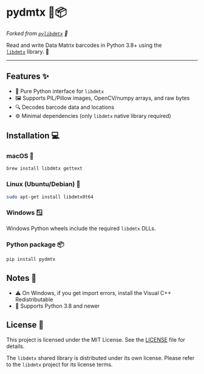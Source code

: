 # pydmtx 🐍📦

*Forked from [`pylibdmtx`](https://github.com/NaturalHistoryMuseum/pylibdmtx) 🔀*

Read and write Data Matrix barcodes in Python 3.8+ using the  
[`libdmtx`](http://libdmtx.sourceforge.net/) library. 🎯

---

## Features ✨

- 🐍 Pure Python interface for `libdmtx`  
- 🖼️ Supports PIL/Pillow images, OpenCV/numpy arrays, and raw bytes  
- 🔍 Decodes barcode data and locations  
- ⚙️ Minimal dependencies (only `libdmtx` native library required)  

## Installation 💻

### macOS 🍎

```bash
brew install libdmtx gettext
````

### Linux (Ubuntu/Debian) 🐧

```bash
sudo apt-get install libdmtx0t64
```

### Windows 🪟

Windows Python wheels include the required `libdmtx` DLLs.

### Python package 📦

```bash
pip install pydmtx
```

## Notes 📝

* ⚠️ On Windows, if you get import errors, install the Visual C++ Redistributable
* 🐍 Supports Python 3.8 and newer

## License 📜

This project is licensed under the MIT License. See the [LICENSE](LICENSE) file for details.

The `libdmtx` shared library is distributed under its own license. Please refer to the `libdmtx` project for its license terms.